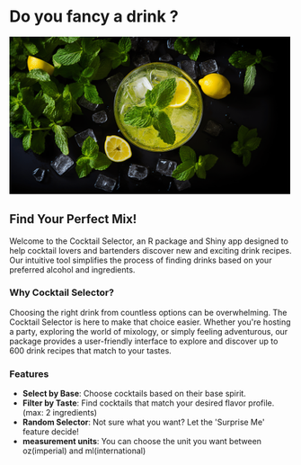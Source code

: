 # Do you fancy a drink ?

<img src="man/figures/cocktail.png" width="500"/>

## Find Your Perfect Mix!

Welcome to the Cocktail Selector, an R package and Shiny app designed to help cocktail lovers and bartenders discover new and exciting drink recipes. Our intuitive tool simplifies the process of finding drinks based on your preferred alcohol and ingredients.

### Why Cocktail Selector?

Choosing the right drink from countless options can be overwhelming. The Cocktail Selector is here to make that choice easier. Whether you're hosting a party, exploring the world of mixology, or simply feeling adventurous, our package provides a user-friendly interface to explore and discover up to 600 drink recipes that match to your tastes.

### Features

- **Select by Base**: Choose cocktails based on their base spirit.
- **Filter by Taste**: Find cocktails that match your desired flavor profile. (max: 2 ingredients)
- **Random Selector**: Not sure what you want? Let the 'Surprise Me' feature decide!
- **measurement units**: You can choose the unit you want between oz(imperial) and ml(international) 
